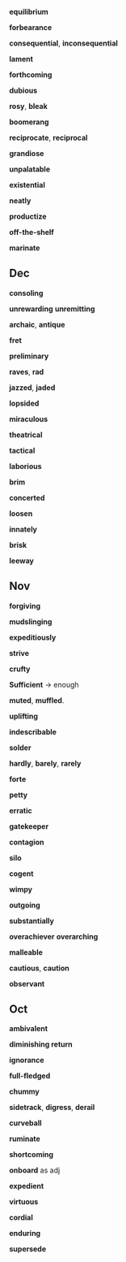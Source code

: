 
**equilibrium**

**forbearance**

**consequential**, **inconsequential**

**lament**

**forthcoming** 

**dubious**

**rosy**, **bleak**

**boomerang**

**reciprocate**, **reciprocal**

**grandiose**

**unpalatable**

**existential** 

**neatly**

**productize**

**off-the-shelf**

**marinate**

## Dec 

**consoling**

**unrewarding**
**unremitting**  

**archaic**, **antique**

**fret**

**preliminary**

**raves**, **rad**  

**jazzed**, **jaded** 

**lopsided**

**miraculous**

**theatrical**

**tactical**

**laborious**

**brim**

**concerted** 

**loosen**

**innately**

**brisk**

**leeway**

## Nov 

**forgiving** 

**mudslinging**

**expeditiously**

**strive**

**crufty**

**Sufficient** -> enough

**muted**, **muffled**.   

**uplifting**

**indescribable**

**solder**

**hardly**, **barely**, **rarely** 

**forte**

**petty**

**erratic**

**gatekeeper**

**contagion** 

**silo**

**cogent** 

**wimpy** 

**outgoing**

**substantially**

**overachiever**
**overarching**

**malleable**

**cautious**, **caution**

**observant**

## Oct

**ambivalent**

**diminishing return** 

**ignorance**

**full-fledged** 

**chummy**

**sidetrack**, **digress**, **derail** 

**curveball**

**ruminate**

**shortcoming**

**onboard** as adj

**expedient**

**virtuous**

**cordial**

**enduring**

**supersede**


